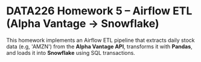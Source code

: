 # DATA226 Homework 5 – Airflow ETL (Alpha Vantage → Snowflake)

This homework implements an Airflow ETL pipeline that extracts daily stock data (e.g, 'AMZN') from the **Alpha Vantage API**, 
transforms it with **Pandas**, and loads it into **Snowflake** using SQL transactions.

